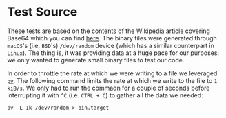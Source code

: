 # Test Source
These tests are based on the contents of the Wikipedia article covering Base64 which you can find [here](https://en.wikipedia.org/wiki/Base64). The binary files were generated through `macOS`'s (i.e. `BSD`'s) `/dev/random` device (which has a similar counterpart in `Linux`). The thing is, it was providing data at a huge pace for our purposes: we only wanted to generate small binary files to test our code.

In order to throttle the rate at which we were writing to a file we leveraged [`pv`](https://linux.die.net/man/1/pv). The following command limits the rate at which we write to the file to `1 kiB/s`. We only had to run the commadn for a couple of seconds before interrupting it with `^C` (i.e. `CTRL + C`) to gather all the data we needed:

    pv -L 1k /dev/random > bin.target
